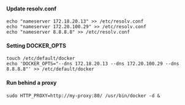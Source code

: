 
#### Update resolv.conf
```
echo "nameserver 172.18.20.13" >> /etc/resolv.conf
echo "nameserver 172.20.100.29" >> /etc/resolv.conf
echo "nameserver 8.8.8.8" >> /etc/resolv.conf
```

#### Setting DOCKER_OPTS
```
touch /etc/default/docker
echo 'DOCKER_OPTS="--dns 172.18.20.13 --dns 172.20.100.29 --dns 8.8.8.8"' >> /etc/default/docker
```

#### Run behind a proxy
```
sudo HTTP_PROXY=http://my-proxy:80/ /usr/bin/docker -d &
```

